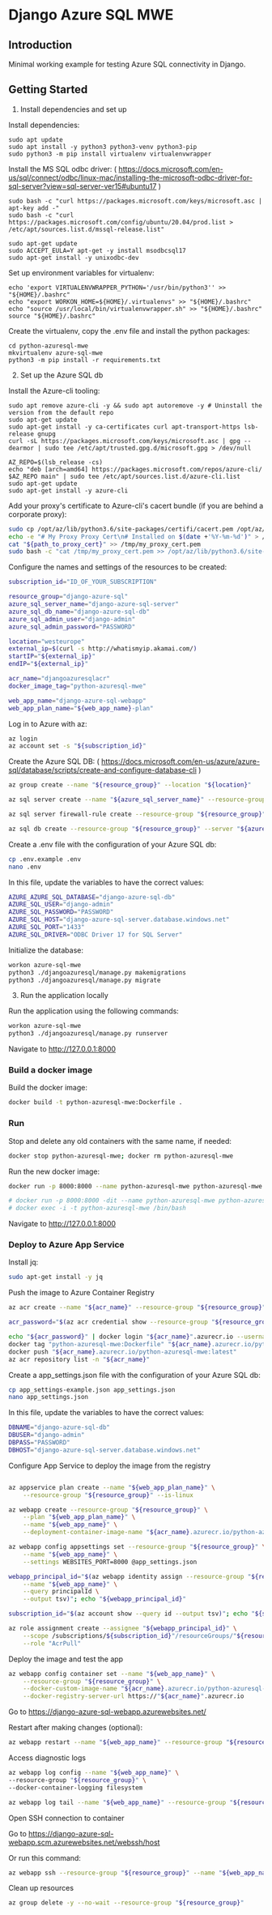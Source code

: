 # Django Azure SQL MWE

## Introduction 
Minimal working example for testing Azure SQL connectivity in Django.

## Getting Started
1.	Install dependencies and set up

Install dependencies:

    sudo apt update
    sudo apt install -y python3 python3-venv python3-pip
    sudo python3 -m pip install virtualenv virtualenvwrapper

Install the MS SQL odbc driver:
( https://docs.microsoft.com/en-us/sql/connect/odbc/linux-mac/installing-the-microsoft-odbc-driver-for-sql-server?view=sql-server-ver15#ubuntu17 )

    sudo bash -c "curl https://packages.microsoft.com/keys/microsoft.asc | apt-key add -"
    sudo bash -c "curl https://packages.microsoft.com/config/ubuntu/20.04/prod.list > /etc/apt/sources.list.d/mssql-release.list"

    sudo apt-get update
    sudo ACCEPT_EULA=Y apt-get -y install msodbcsql17
    sudo apt-get install -y unixodbc-dev

Set up environment variables for virtualenv:

    echo 'export VIRTUALENVWRAPPER_PYTHON='/usr/bin/python3'' >> "${HOME}/.bashrc"
    echo "export WORKON_HOME=${HOME}/.virtualenvs" >> "${HOME}/.bashrc"
    echo "source /usr/local/bin/virtualenvwrapper.sh" >> "${HOME}/.bashrc"
    source "${HOME}/.bashrc"

Create the virtualenv, copy the .env file and install the python packages:

    cd python-azuresql-mwe
    mkvirtualenv azure-sql-mwe
    python3 -m pip install -r requirements.txt

2. Set up the Azure SQL db

Install the Azure-cli tooling:

    sudo apt remove azure-cli -y && sudo apt autoremove -y # Uninstall the version from the default repo
    sudo apt-get update
    sudo apt-get install -y ca-certificates curl apt-transport-https lsb-release gnupg
    curl -sL https://packages.microsoft.com/keys/microsoft.asc | gpg --dearmor | sudo tee /etc/apt/trusted.gpg.d/microsoft.gpg > /dev/null

    AZ_REPO=$(lsb_release -cs)
    echo "deb [arch=amd64] https://packages.microsoft.com/repos/azure-cli/ $AZ_REPO main" | sudo tee /etc/apt/sources.list.d/azure-cli.list
    sudo apt-get update
    sudo apt-get install -y azure-cli

Add your proxy's certificate to Azure-cli's cacert bundle (if you are behind a corporate proxy):

```bash
sudo cp /opt/az/lib/python3.6/site-packages/certifi/cacert.pem /opt/az/lib/python3.6/site-packages/certifi/cacert.pem.original
echo -e "# My Proxy Proxy Cert\n# Installed on $(date +'%Y-%m-%d')" > /tmp/my_proxy_cert.pem
cat "${path_to_proxy_cert}" >> /tmp/my_proxy_cert.pem
sudo bash -c "cat /tmp/my_proxy_cert.pem >> /opt/az/lib/python3.6/site-packages/certifi/cacert.pem"
```


Configure the names and settings of the resources to be created:

```bash
subscription_id="ID_OF_YOUR_SUBSCRIPTION"

resource_group="django-azure-sql"
azure_sql_server_name="django-azure-sql-server"
azure_sql_db_name="django-azure-sql-db"
azure_sql_admin_user="django-admin"
azure_sql_admin_password="PASSWORD"

location="westeurope"
external_ip=$(curl -s http://whatismyip.akamai.com/)
startIP="${external_ip}"
endIP="${external_ip}"

acr_name="djangoazuresqlacr"
docker_image_tag="python-azuresql-mwe"

web_app_name="django-azure-sql-webapp"
web_app_plan_name="${web_app_name}-plan"
```


Log in to Azure with az:

```bash
az login
az account set -s "${subscription_id}"
```

Create the Azure SQL DB:
( https://docs.microsoft.com/en-us/azure/azure-sql/database/scripts/create-and-configure-database-cli )

```bash
az group create --name "${resource_group}" --location "${location}"

az sql server create --name "${azure_sql_server_name}" --resource-group "${resource_group}" --location "${location}" --admin-user "${azure_sql_admin_user}" --admin-password "${azure_sql_admin_password}"

az sql server firewall-rule create --resource-group "${resource_group}" --server "${azure_sql_server_name}" -n AllowYourIp --start-ip-address "${startIP}" --end-ip-address "${endIP}"

az sql db create --resource-group "${resource_group}" --server "${azure_sql_server_name}" --name "${azure_sql_db_name}" --edition Basic --zone-redundant false
```


Create a .env file with the configuration of your Azure SQL db:

```bash
cp .env.example .env
nano .env
```

In this file, update the variables to have the correct values:

```bash
AZURE_AZURE_SQL_DATABASE="django-azure-sql-db"
AZURE_SQL_USER="django-admin"
AZURE_SQL_PASSWORD="PASSWORD"
AZURE_SQL_HOST="django-azure-sql-server.database.windows.net"
AZURE_SQL_PORT="1433"
AZURE_SQL_DRIVER="ODBC Driver 17 for SQL Server"
```

Initialize the database:

```bash
workon azure-sql-mwe
python3 ./djangoazuresql/manage.py makemigrations
python3 ./djangoazuresql/manage.py migrate
```

3. Run the application locally

Run the application using the following commands:

```bash
workon azure-sql-mwe
python3 ./djangoazuresql/manage.py runserver
```

Navigate to http://127.0.0.1:8000


### Build a docker image

Build the docker image:

```bash
docker build -t python-azuresql-mwe:Dockerfile .
```

### Run

Stop and delete any old containers with the same name, if needed:

```bash
docker stop python-azuresql-mwe; docker rm python-azuresql-mwe
```

Run the new docker image:

```bash
docker run -p 8000:8000 --name python-azuresql-mwe python-azuresql-mwe:Dockerfile

# docker run -p 8000:8000 -dit --name python-azuresql-mwe python-azuresql-mwe:Dockerfile
# docker exec -i -t python-azuresql-mwe /bin/bash
```

Navigate to http://127.0.0.1:8000


### Deploy to Azure App Service

Install jq:

```bash
sudo apt-get install -y jq
```

Push the image to Azure Container Registry

```bash
az acr create --name "${acr_name}" --resource-group "${resource_group}" --sku Basic --admin-enabled true

acr_password="$(az acr credential show --resource-group "${resource_group}" --name "${acr_name}" | jq -r '.passwords | first | .value')"; echo "${acr_password}"

echo "${acr_password}" | docker login "${acr_name}".azurecr.io --username "${acr_name}" --password-stdin
docker tag "python-azuresql-mwe:Dockerfile" "${acr_name}.azurecr.io/python-azuresql-mwe:latest"
docker push "${acr_name}.azurecr.io/python-azuresql-mwe:latest"
az acr repository list -n "${acr_name}"
```


Create a app_settings.json file with the configuration of your Azure SQL db:

```bash
cp app_settings-example.json app_settings.json
nano app_settings.json
```

In this file, update the variables to have the correct values:

```bash
DBNAME="django-azure-sql-db"
DBUSER="django-admin"
DBPASS="PASSWORD"
DBHOST="django-azure-sql-server.database.windows.net"
```

Configure App Service to deploy the image from the registry

```bash

az appservice plan create --name "${web_app_plan_name}" \
    --resource-group "${resource_group}" --is-linux

az webapp create --resource-group "${resource_group}" \
    --plan "${web_app_plan_name}" \
    --name "${web_app_name}" \
    --deployment-container-image-name "${acr_name}.azurecr.io/python-azuresql-mwe:latest"

az webapp config appsettings set --resource-group "${resource_group}" \
    --name "${web_app_name}" \
    --settings WEBSITES_PORT=8000 @app_settings.json

webapp_principal_id="$(az webapp identity assign --resource-group "${resource_group}" \
    --name "${web_app_name}" \
    --query principalId \
    --output tsv)"; echo "${webapp_principal_id}"

subscription_id="$(az account show --query id --output tsv)"; echo "${subscription_id}"

az role assignment create --assignee "${webapp_principal_id}" \
    --scope /subscriptions/${subscription_id}"/resourceGroups/"${resource_group}"/providers/Microsoft.ContainerRegistry/registries/${acr_name}" \
    --role "AcrPull"
```


Deploy the image and test the app

```bash
az webapp config container set --name "${web_app_name}" \
    --resource-group "${resource_group}" \
    --docker-custom-image-name "${acr_name}.azurecr.io/python-azuresql-mwe:latest" \
    --docker-registry-server-url https://"${acr_name}".azurecr.io
```

Go to https://django-azure-sql-webapp.azurewebsites.net/


Restart after making changes (optional):

```bash
az webapp restart --name "${web_app_name}" --resource-group "${resource_group}"
```


Access diagnostic logs

```bash
az webapp log config --name "${web_app_name}" \
--resource-group "${resource_group}" \
--docker-container-logging filesystem

az webapp log tail --name "${web_app_name}" --resource-group "${resource_group}"
```


Open SSH connection to container

Go to https://django-azure-sql-webapp.scm.azurewebsites.net/webssh/host

Or run this command:
    
```bash
az webapp ssh --resource-group "${resource_group}" --name "${web_app_name}"
```


Clean up resources

```bash
az group delete -y --no-wait --resource-group "${resource_group}"
```
